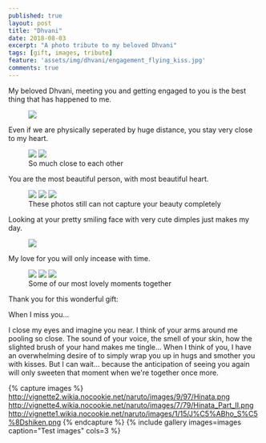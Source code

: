 ```yaml
---
published: true
layout: post
title: "Dhvani"
date: 2018-08-03
excerpt: "A photo tribute to my beloved Dhvani"
tags: [gift, images, tribute]
feature: 'assets/img/dhvani/engagement_flying_kiss.jpg'
comments: true
---
```


My beloved Dhvani, meeting you and getting engaged to you is the best thing that has happened to me.

<figure>
	<img src="../assets/img/dhvani/engagement_heart.jpg">
</figure>


Even if we are physically seperated by huge distance, you stay very close to my heart.

<figure class="half">
    <img src="../assets/img/dhvani/close1.jpg">
    <img src="../assets/img/dhvani/close2.jpg">
    <figcaption> So much close to each other </figcaption>
</figure>


You are the most beautiful person, with most beautiful heart.

<figure class="third">
	<img src="../assets/img/dhvani/one.jpg">
	<img src="../assets/img/dhvani/two.jpg">
	<img src="../assets/img/dhvani/three.jpg">
	<figcaption> These photos still can not capture your beauty completely </figcaption>
</figure>


Looking at your pretty smiling face with very cute dimples just makes my day.

<figure>
	<img src="../assets/img/dhvani/eye_contact2.jpg">
</figure>


My love for you will only incease with time. 

<figure class="third">
	<img src="../assets/img/dhvani/love1.jpg">
	<img src="../assets/img/dhvani/love2.jpg">
	<img src="../assets/img/dhvani/love3.jpg">
	<figcaption> Some of our most lovely moments together </figcaption>
</figure>


Thank you for this wonderful gift:

When I miss you...

I close my eyes and imagine you near.
I think of your arms around me pooling so close.
The sound of your voice, the smell of your skin, how the slighted brush of your hand makes me tingle...
When I think of you, I have an overwhelming desire of to simply wrap you up in hugs and smother you with kisses.
But I can wait... because the anticipation of seeing you again will only sweeten that moment when we're together once more.


{% capture images %}
	http://vignette2.wikia.nocookie.net/naruto/images/9/97/Hinata.png
	http://vignette4.wikia.nocookie.net/naruto/images/7/79/Hinata_Part_II.png
	http://vignette1.wikia.nocookie.net/naruto/images/1/15/J%C5%ABho_S%C5%8Dshiken.png
{% endcapture %}
{% include gallery images=images caption="Test images" cols=3 %}
